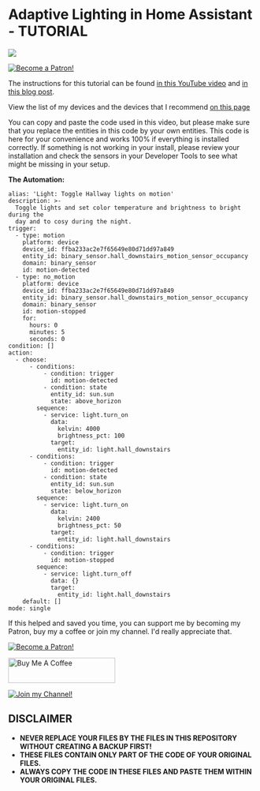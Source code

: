 # Adaptive Lighting in Home Assistant - TUTORIAL

<a href="https://youtu.be/c1cnccmgl3k" target="_blank"><img src="https://github.com/smarthomejunkie/Home-Assistant-Tutorials/blob/master/Adaptive-Lighting-In-Home-Assistant/Adaptive-Lighting-In-Home-Assistant-Tutorial-Thumb.png?raw=true"></a>

<a href="https://www.patreon.com/bePatron?u=50155158" target="_blank"><img src="https://github.com/smarthomejunkie/Home-Assistant-Tutorials/blob/master/become-a-patron.png?raw=true" alt="Become a Patron!"></a>

The instructions for this tutorial can be found [in this YouTube video](https://youtu.be/c1cnccmgl3k) and [in this blog post](https://www.smarthomejunkie.net/adaptive-lighting-in-home-assistant/).

View the list of my devices and the devices that I recommend [on this page](https://github.com/smarthomejunkie/MyDevices/)

You can copy and paste the code used in this video, but please make sure that you replace the entities in this code by your own entities.
This code is here for your convenience and works 100% if everything is installed correctly. If something is not working in your install, please review your installation and check the sensors in your Developer Tools to see what might be missing in your setup.

**The Automation:**

```
alias: 'Light: Toggle Hallway lights on motion'
description: >-
  Toggle lights and set color temperature and brightness to bright during the
  day and to cosy during the night.
trigger:
  - type: motion
    platform: device
    device_id: ffba233ac2e7f65649e80d71dd97a849
    entity_id: binary_sensor.hall_downstairs_motion_sensor_occupancy
    domain: binary_sensor
    id: motion-detected
  - type: no_motion
    platform: device
    device_id: ffba233ac2e7f65649e80d71dd97a849
    entity_id: binary_sensor.hall_downstairs_motion_sensor_occupancy
    domain: binary_sensor
    id: motion-stopped
    for:
      hours: 0
      minutes: 5
      seconds: 0
condition: []
action:
  - choose:
      - conditions:
          - condition: trigger
            id: motion-detected
          - condition: state
            entity_id: sun.sun
            state: above_horizon
        sequence:
          - service: light.turn_on
            data:
              kelvin: 4000
              brightness_pct: 100
            target:
              entity_id: light.hall_downstairs
      - conditions:
          - condition: trigger
            id: motion-detected
          - condition: state
            entity_id: sun.sun
            state: below_horizon
        sequence:
          - service: light.turn_on
            data:
              kelvin: 2400
              brightness_pct: 50
            target:
              entity_id: light.hall_downstairs
      - conditions:
          - condition: trigger
            id: motion-stopped
        sequence:
          - service: light.turn_off
            data: {}
            target:
              entity_id: light.hall_downstairs
    default: []
mode: single

```

If this helped and saved you time, you can support me by becoming my Patron, buy my a coffee or join my channel. I'd really appreciate that.

<a href="https://www.patreon.com/bePatron?u=50155158" target="_blank"><img src="https://github.com/smarthomejunkie/Home-Assistant-Tutorials/blob/master/become-a-patron.png?raw=true" alt="Become a Patron!"></a>

<a href="https://www.buymeacoffee.com/smarthomejunkie" target="_blank"><img src="https://cdn.buymeacoffee.com/buttons/default-blue.png" alt="Buy Me A Coffee" height="51" width="217" ></a>

<a href="https://www.youtube.com/c/smarthomejunkie/join" target="_blank"><img src="https://github.com/smarthomejunkie/Home-Assistant-Tutorials/blob/master/Join-Logo.png?raw=true" alt="Join my Channel!"></a>

## DISCLAIMER
* **NEVER REPLACE YOUR FILES BY THE FILES IN THIS REPOSITORY WITHOUT CREATING A BACKUP FIRST!**
* **THESE FILES CONTAIN ONLY PART OF THE CODE OF YOUR ORIGINAL FILES.**
* **ALWAYS COPY THE CODE IN THESE FILES AND PASTE THEM WITHIN YOUR ORIGINAL FILES.**
